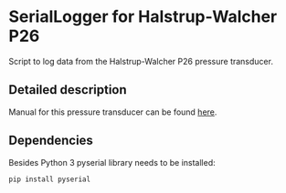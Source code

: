 # SerialLogger for Halstrup-Walcher P26

Script to log data from the Halstrup-Walcher P26 pressure transducer.

## Detailed description

Manual for this pressure transducer can be found [here](https://halstrup-walcher.de/assets/products/measurement-technology/P26/manual-P26.pdf).

## Dependencies

Besides Python 3 pyserial library needs to be installed:

    pip install pyserial
